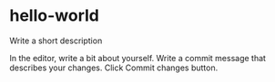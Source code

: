 # hello-world
Write a short description

In the editor, write a bit about yourself.
Write a commit message that describes your changes.
Click Commit changes button.